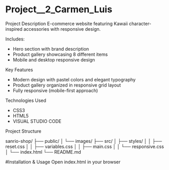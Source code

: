 # Project__2_Carmen_Luis

Project Description
E-commerce website featuring Kawaii character-inspired accessories with responsive design. 

Includes:
- Hero section with brand description
- Product gallery showcasing 8 different items
- Mobile and desktop responsive design

Key Features
- Modern design with pastel colors and elegant typography
- Product gallery organized in responsive grid layout
- Fully responsive (mobile-first approach)

Technologies Used
- CSS3 
- HTML5
- VISUAL STUDIO CODE

Project Structure

sanrio-shop/
├── public/
│   └── images/
├── src/
│   ├── styles/
│   │   ├── reset.css
│   │   ├── variables.css
│   │   ├── main.css
│   │   └── responsive.css
│   └── index.html
└── README.md

#Installation & Usage
Open index.html in your browser
